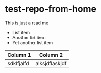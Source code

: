 # test-repo-from-home

This is just a read me
- List item
- Another list item
- Yet another list item  

| Column 1 | Column 2 |
| --- | --- |
| sdklfjalfd | alksjdflaskjdf |
